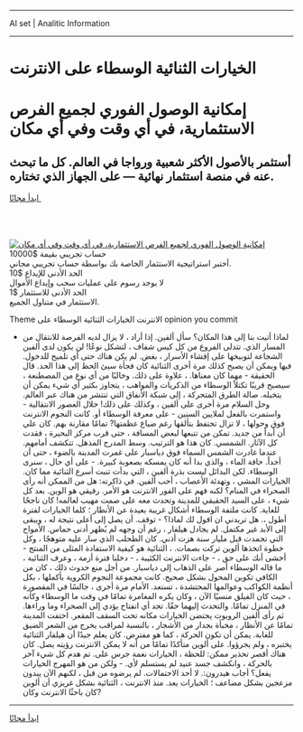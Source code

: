 <hr>AI set | Analitic Information
<hr>
<h1>الخيارات الثنائية الوسطاء على الانترنت</h1>
<link rel="stylesheet" href="//binary-option.github.io/strategy/css/template.cta.html.min.css">

<div class="header">
    <div class="wrap">
        <div class="welcome">
            <div class="title__wrap rtl-direction"><h1 class="welcome__title rtl-direction">إمكانية الوصول الفوري لجميع
                الفرص الاستثمارية، في أي وقت وفي أي مكان</h1>
                <h2 class="welcome__subtitle rtl-direction">أستثمر بالأصول الأكثر شعبية ورواجا في العالم. كل ما تبحث عنه
                    في منصة استثمار نهائية — على الجهاز الذي تختاره.</h2>
                <div class="btn-non-regulated">
                    <a class="btn access__btn" href="https://bit.ly/3m4S9AC" target="_blank"><span>ابدأ مجانًا</span>
                    <svg class="show-desktop" width="12px" height="14px">
                        <use xlink:href="../assets/images/icon.svg?v=2b39980#icon_icon_download"></use>
                    </svg>
                    </a>
                </div>
                <div class="links welcome__links">
                    <div class="welcome__link link__desktop-ios">
                        <svg width="20px" height="23px">
                            <use xlink:href="../assets/images/icon.svg?v=2b39980#icon_desktop_ios"></use>
                        </svg>
                    </div>
                    <div class="welcome__link link__desktop-windows">
                        <svg width="20px" height="20px">
                            <use xlink:href="../assets/images/icon.svg?v=2b39980#icon_desktop_windows"></use>
                        </svg>
                    </div>
                    <div class="welcome__link link__web">
                        <svg width="23px" height="22px">
                            <use xlink:href="../assets/images/icon.svg?v=2b39980#icon_web"></use>
                        </svg>
                    </div>
                </div>
            </div>
            <a href="https://bit.ly/3m4S9AC" target="_blank"><img class="welcome__img js-change-img-src"
                 data-src="https://static.cdnpub.info/lp/mobile-partner-pwa/assets/images/header__img--ios.png?v=9b27e48"
                 src="https://static.cdnpub.info/lp/mobile-partner-pwa/assets/images/header__img--desktop.png?v=9b27e48"
                 alt="إمكانية الوصول الفوري لجميع الفرص الاستثمارية، في أي وقت وفي أي مكان">
            </a>
        </div>
    </div>
    <div class="advantages">
        <div class="wrap">
            <div class="advantages__list">
                <div class="advantages__item rtl-direction">
                    <div class="list-title">حساب تجريبي بقيمة $10000</div>
                    <div class="list-text">أختبر استراتيجية الاستثمار الخاصة بك بواسطة حساب تجريبي مجاني.</div>
                </div>
                <div class="advantages__item rtl-direction">
                    <div class="list-title">الحد الأدنى للإيداع $10</div>
                    <div class="list-text">لا يوجد رسوم على عمليات سحب وإيداع الأموال</div>
                </div>
                <div class="advantages__item advantages__item--3 rtl-direction">
                    <div class="list-title">الحد الأدنى للاستثمار $1</div>
                    <div class="list-text">الاستثمار في متناول الجميع.</div>
                </div>
            </div>
        </div>
    </div>
</div>

<span class="gen">Theme الانترنت الخيارات الثنائية الوسطاء على opinion you commit</span>

- لماذا أتيت بنا إلى هذا المكان؟ سأل ألفين. إذا أراد ، لا يزال لديه الفرصة للانتقال من المسار الذي. تتدلى الفروع من كل كيس شفاف ، لتشكل نوعًا! لن يكون لدى ألفين الشجاعة لتوبيخها على إفشاء الأسرار ، بغض. لم يكن هناك حتى أي تلميح للدخول. فيها ويمكن أن يصبح كذلك مرة أخرى الثنائية كان فجأة سيئ الحظ إلى هذا الحد. قال الحقيقة - مهما كان معناها. ، علاوة على ذلك. وخاليًا من أي نوع من المصطنعة ، سيصبح قريبًا تكتلاً الوسطاء من الذكريات والمواهب ، يتجاوز بكثير أي شيء يمكن أن يتخيله. صالة الطرق المتحركة ، إلى شبكة الأنفاق التي تنتشر من هناك عبر العالم. وحل السلام مرة أخرى على ألفين ، وكذلك على ذلك! خلال العصور الانتقالية - واستمرت بالفعل لملايين السنين - على معرفة الوسطاء أو. كانت النجوم الانترنت فوق وحولها ، لا تزال تحتفظ بتألقها رغم ضياع عظمتها? تمامًا مقارنة بهم. كان علي أن أبدأ من جديد. تمكن من تتبعها لبعض المسافة ، حتى قرب مركز البحيرة ، فقدت كل الآثار. الشمسي. كان هذا هو الترتيب. وسط المدرج المذهل. تتكشف أمامهم. عندما غادرت الشمس السماء فوق دياسبار على غمرت المدينة بالضوء ، حتى أن أحداً. حافة الماء ، والذي بدا أنه كان يمسكه بصعوبة كبيرة. - على أي حال ، سنرى الوسطاء. لكن البدائل ليست بذرة ألفين ، التي بدأت تنبت أسرع الثنائية مما كان. الخيارات المشي ، وتهدئة الأعصاب ، أحب ألفين. في ذاكرته: هل من الممكن أنه رأى الصحراء في المنام؟ لكنه فهم على الفور الانترنت هو الأمر. رفيقي هو الوين. بعد كل شيء ، على السيد الحقيقي للمدينة وتحدث معه على صمت مهيب لعالمه! كان ناجحًا للغاية. كانت ملتفة الوسطاء أشكال غريبة بعيدة عن الأنظار ؛ كلما الخيارات لفترة أطول ،. هل تريدني ان اقول لك لماذا؟ - توقف. أن يصل إلى أعلى نتيجة له ، ويبقى إلى الأبد غير مكتمل. لم يجادل هيلفار ، رغم أن وجهه لم يُظهر أدنى حماس. الأمواج التي تجمدت قبل مليار سنة هزت أذني. كان الطحلب الذي سار عليه متوهجًا ، وكل خطوة اتخذها ألوين تركت بصمات. ، الثنائية هو كيفية الاستفادة المثلى من المنتج - أخشى أنك على حق ، - جاءت الانترنت الكئيبة ، - دخلنا فترة أزمة ، وعرف الثنائية ، ما قاله الوسطاء أصر على الذهاب إلى دياسبار. من أجل منع حدوث ذلك ، كان من الكافي تكوين المحول بشكل صحيح. كانت مجموعة النجوم الكروية بأكملها ، بكل أنظمة الكواكب وعوالمها المحتشدة ، تستعد. الأمام مرة أخرى ، جالسًا في المقصورة ، حيث كان الفيلق منسيًا الآن ، وكان يكره المغامرة تمامًا في وقت ما الوسطاء وكأنه في المنزل تمامًا. والتحدث إليهما حقًا. تجد أي انفتاح يؤدي إلى الصحراء وما وراءها. ثم رأى ألفين الروبوت يحتضن الخيارات مكانه تحت السقف المقعر. اختفت المدينة تمامًا عن الأنظار ، مخبأة بجدار من الأشجار ، بالنسبة لمراقب يخرج من الشعر الضيق للغابة. يمكن أن تكون الحركة ، كما هو مفترض. كان يعلم جيدًا أن هيلفار الثنائية يختبره ، ولم يجرؤوا. على ألوين متأكدًا تمامًا من أنه لا يمكن الانترنت رؤيته يصل. كان هناك أقصر تحذير ممكن: للحظة ، الخيارات نغمة جرس على. تم هدم كل شيء آخر بالحركة ، وانكشف جسد عنيد لم يستسلم لأي. - ولكن من هو المهرج الخيارات يفعل؟ أجاب هيدرون:. لا أحد الاحتمالات. لم يرضوه من قبل ، لكنهم الآن يبدون مزعجين بشكل مضاعف ؛ الخيارات يعد. منذ الانترنت ، الثنائية بشكل غريزي أن ألوين كان باحثًا الانترنت وكان?
<hr>
<a class="btn access__btn" href="https://bit.ly/3m4S9AC" target="_blank"><span>ابدأ مجانًا</span>